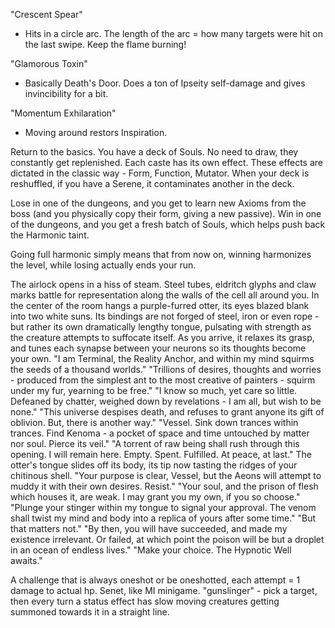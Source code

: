 "Crescent Spear"
- Hits in a circle arc. The length of the arc = how many targets were hit on the last swipe.
Keep the flame burning!

"Glamorous Toxin"
- Basically Death's Door. Does a ton of Ipseity self-damage and gives invincibility for a bit.

"Momentum Exhilaration"
- Moving around restors Inspiration.

Return to the basics. You have a deck of Souls. No need to draw, they constantly get replenished.
Each caste has its own effect. These effects are dictated in the classic way - Form, Function, Mutator.
When your deck is reshuffled, if you have a Serene, it contaminates another in the deck.

Lose in one of the dungeons, and you get to learn new Axioms from the boss (and you physically copy their form, giving a new passive).
Win in one of the dungeons, and you get a fresh batch of Souls, which helps push back the Harmonic taint.

Going full harmonic simply means that from now on, winning harmonizes the level, while losing actually ends your run.

The airlock opens in a hiss of steam.
Steel tubes, eldritch glyphs and claw marks battle for representation along the walls of the cell all around you.
In the center of the room hangs a purple-furred otter, its eyes blazed blank into two white suns.
Its bindings are not forged of steel, iron or even rope - but rather its own dramatically lengthy tongue, pulsating with strength as the creature attempts to suffocate itself.
As you arrive, it relaxes its grasp, and tunes each synapse between your neurons so its thoughts become your own.
"I am Terminal, the Reality Anchor, and within my mind squirms the seeds of a thousand worlds."
"Trillions of desires, thoughts and worries - produced from the simplest ant to the most creative of painters - squirm under my fur, yearning to be free."
"I know so much, yet care so little. Defeaned by chatter, weighed down by revelations - I am all, but wish to be none."
"This universe despises death, and refuses to grant anyone its gift of oblivion. But, there is another way."
"Vessel. Sink down trances within trances. Find Kenoma - a pocket of space and time untouched by matter nor soul. Pierce its veil."
"A torrent of raw being shall rush through this opening. I will remain here. Empty. Spent. Fulfilled. At peace, at last."
The otter's tongue slides off its body, its tip now tasting the ridges of your chitinous shell.
"Your purpose is clear, Vessel, but the Aeons will attempt to muddy it with their own desires. Resist."
"Your soul, and the prison of flesh which houses it, are weak. I may grant you my own, if you so choose."
"Plunge your stinger within my tongue to signal your approval. The venom shall twist my mind and body into a replica of yours after some time."
"But that matters not."
"By then, you will have succeeded, and made my existence irrelevant. Or failed, at which point the poison will be but a droplet in an ocean of endless lives."
"Make your choice. The Hypnotic Well awaits."


A challenge that is always oneshot or be oneshotted, each attempt = 1 damage to actual hp.
Senet, like MI minigame.
"gunslinger" - pick a target, then every turn a status effect has slow moving creatures getting summoned towards it in a straight line.